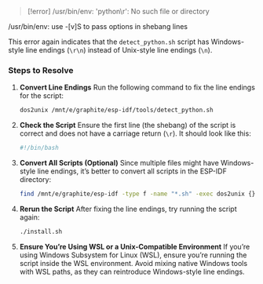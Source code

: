 > [!error] 
> /usr/bin/env: 'python\r': No such file or directory                                                                                                                                                                                                                         

/usr/bin/env: use -[v]S to pass options in shebang lines 

This error again indicates that the `detect_python.sh` script has Windows-style line endings (`\r\n`) instead of Unix-style line endings (`\n`).

### Steps to Resolve

1. **Convert Line Endings** Run the following command to fix the line endings for the script:
    
    ```bash
    dos2unix /mnt/e/graphite/esp-idf/tools/detect_python.sh
    ```
    
2. **Check the Script** Ensure the first line (the shebang) of the script is correct and does not have a carriage return (`\r`). It should look like this:
    
    ```bash
    #!/bin/bash
    ```
    
3. **Convert All Scripts (Optional)** Since multiple files might have Windows-style line endings, it’s better to convert all scripts in the ESP-IDF directory:
    
    ```bash
    find /mnt/e/graphite/esp-idf -type f -name "*.sh" -exec dos2unix {} +
    ```
    
4. **Rerun the Script** After fixing the line endings, try running the script again:
    
    ```bash
    ./install.sh
    ```
    
5. **Ensure You’re Using WSL or a Unix-Compatible Environment** If you’re using Windows Subsystem for Linux (WSL), ensure you’re running the script inside the WSL environment. Avoid mixing native Windows tools with WSL paths, as they can reintroduce Windows-style line endings.
    

